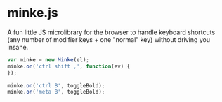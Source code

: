 # minke.js

A fun little JS microlibrary for the browser to handle
keyboard shortcuts (any number of modifier keys + one
"normal" key) without driving you insane.

```js
var minke = new Minke(el);
minke.on('ctrl shift ,', function(ev) {
});

minke.on('ctrl B', toggleBold);
minke.on('meta B', toggleBold);
```
